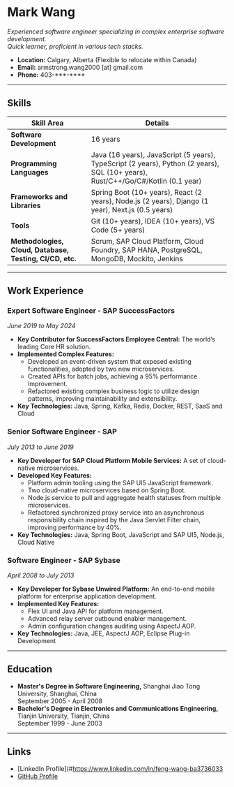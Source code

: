 # Mark Wang

_Experienced software engineer specializing in complex enterprise software development._  
_Quick learner, proficient in various tech stacks._

- **Location:** Calgary, Alberta (Flexible to relocate within Canada)
- **Email:** armstrong.wang2000 [at] gmail.com
- **Phone:** 403-\*\*\*-\*\*\*\*

---

## Skills

| **Skill Area**                                           | **Details**                                                                                                                      |
| -------------------------------------------------------- | -------------------------------------------------------------------------------------------------------------------------------- |
| **Software Development**                                 | 16 years                                                                                                                         |
| **Programming Languages**                                | Java (16 years), JavaScript (5 years), TypeScript (2 years), Python (2 years), SQL (10+ years), Rust/C++/Go/C#/Kotlin (0.1 year) |
| **Frameworks and Libraries**                             | Spring Boot (10+ years), React (2 years), Node.js (2 years), Django (1 year), Next.js (0.5 years)                                |
| **Tools**                                                | Git (10+ years), IDEA (10+ years), VS Code (5+ years)                                                                            |
| **Methodologies, Cloud, Database, Testing, CI/CD, etc.** | Scrum, SAP Cloud Platform, Cloud Foundry, SAP HANA, PostgreSQL, MongoDB, Mockito, Jenkins                                        |

---

## Work Experience

### Expert Software Engineer - SAP SuccessFactors

_June 2019 to May 2024_

- **Key Contributor for SuccessFactors Employee Central:** The world’s leading Core HR solution.
- **Implemented Complex Features:**
  - Developed an event-driven system that exposed existing functionalities, adopted by two new microservices.
  - Created APIs for batch jobs, achieving a 95% performance improvement.
  - Refactored existing complex business logic to utilize design patterns, improving maintainability and extensibility.
- **Key Technologies:** Java, Spring, Kafka, Redis, Docker, REST, SaaS and Cloud

### Senior Software Engineer - SAP

_July 2013 to June 2019_

- **Key Developer for SAP Cloud Platform Mobile Services:** A set of cloud-native microservices.
- **Developed Key Features:**
  - Platform admin tooling using the SAP UI5 JavaScript framework.
  - Two cloud-native microservices based on Spring Boot.
  - Node.js service to pull and aggregate health statuses from multiple microservices.
  - Refactored synchronized proxy service into an asynchronous responsibility chain inspired by the Java Servlet Filter chain, improving performance by 40%.
- **Key Technologies:** Java, Spring Boot, JavaScript and SAP UI5, Node.js, Cloud Native

### Software Engineer - SAP Sybase

_April 2008 to July 2013_

- **Key Developer for Sybase Unwired Platform:** An end-to-end mobile platform for enterprise application development.
- **Implemented Key Features:**
  - Flex UI and Java API for platform management.
  - Advanced relay server outbound enabler management.
  - Admin configuration changes auditing using AspectJ AOP.
- **Key Technologies:** Java, JEE, AspectJ AOP, Eclipse Plug-in Development

---

## Education

- **Master's Degree in Software Engineering,** Shanghai Jiao Tong University, Shanghai, China  
  September 2005 - April 2008
- **Bachelor's Degree in Electronics and Communications Engineering,** Tianjin University, Tianjin, China  
  September 1999 - June 2003

---

## Links

- [LinkedIn Profile](#https://www.linkedin.com/in/feng-wang-ba3736033
- [GitHub Profile](https://github.com/wangf1)
